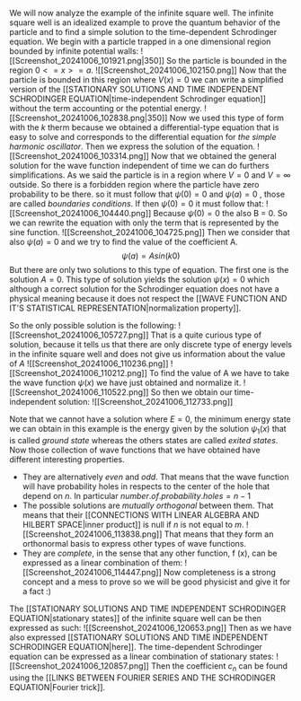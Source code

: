 We will now analyze the example of the infinite square well. The infinite square well is an idealized example to prove the quantum behavior of the particle and to find a simple solution to the time-dependent Schrodinger equation. 
We begin with a particle trapped in a one dimensional region bounded by infinite potential walls:
![[Screenshot_20241006_101921.png|350]]
So the particle is bounded in the region $0<= x >=a$.
![[Screenshot_20241006_102150.png]]
Now that the particle is bounded in this region where $V(x)= 0$ we can write a simplified version of the [[STATIONARY SOLUTIONS AND TIME INDEPENDENT SCHRODINGER EQUATION|time-independent Schrodinger equation]] without the term accounting or the potential energy.
![[Screenshot_20241006_102838.png|350]]
Now we used this type of form with the $k$ therm because we obtained a differential-type equation that is easy to solve and corresponds to the differential equation for *the simple harmonic oscillator*. Then we express the solution of the equation.
![[Screenshot_20241006_103314.png]]
Now that we obtained the general solution for the wave function independent of time we can do furthers simplifications. As we said the particle is in a region where $V = 0$ and $V = \infty$ outside. So there is a forbidden region where the particle have zero probability to be there. so it must follow that $\psi(0) = 0$ and $\psi(a) = 0$ , those are called *boundaries conditions*. If then  $\psi(0) = 0$ it must follow that:
![[Screenshot_20241006_104440.png]]
Because $\psi(0) = 0$ the also B = 0. So we can rewrite the equation with only the term that is represented by the sine function.
![[Screenshot_20241006_104725.png]]
Then we consider that also $\psi(a) = 0$ and we try to find the value of the coefficient A. $$\psi(a) = Asin(k0)$$
But there are only two solutions to this type of equation. The first one is the solution $A = 0$. This type of solution yields the solution $\psi(x) = 0$ which although a correct solution for the Schrodinger equation does not have a physical meaning because it does not respect the [[WAVE FUNCTION AND IT'S STATISTICAL REPRESENTATION|normalization property]].

So the only possible solution is the following: ![[Screenshot_20241006_105727.png]]
That is a quite curious type of solution, because it tells us that there are only discrete type of energy levels in the infinite square well and does not give us information about the value of $A$
![[Screenshot_20241006_110236.png]]
![[Screenshot_20241006_110212.png]]
To find the value of A we have to take the wave function $\psi(x)$ we have just obtained and normalize it.
![[Screenshot_20241006_110522.png]] 
So then we obtain our time-independent solution:
![[Screenshot_20241006_112733.png]]

Note that we cannot have a solution where $E = 0$, the minimum energy state we can obtain in this example is the energy given by the solution $\psi_1(x)$ that is called *ground state* whereas the others states are called *exited states*.
Now those collection of wave functions that we have obtained have different interesting properties.

- They are alternatively *even* and *odd*. That means that the wave function will have probability holes in respects to the center of the hole that depend on $n$. In particular ${number.of.probability.holes} = n-1$
-  The possible solutions are *mutually orthogonal* between them. That means that their [[CONNECTIONS WITH LINEAR ALGEBRA AND HILBERT SPACE|inner product]] is null if $n$ is not equal to $m$.
	![[Screenshot_20241006_113838.png]]
	That means that they form an orthonormal basis to express other types of wave functions.
-  They are *complete*, in the sense that any other function, f (x), can be
	expressed as a linear combination of them:
	![[Screenshot_20241006_114447.png]]
	Now completeness is a strong concept and a mess to prove so we will be good physicist and give it for a fact :)

The [[STATIONARY SOLUTIONS AND TIME INDEPENDENT SCHRODINGER EQUATION|stationary states]] of the infinite square well can be then expressed as such:
![[Screenshot_20241006_120653.png]]
Then as we have also expressed [[STATIONARY SOLUTIONS AND TIME INDEPENDENT SCHRODINGER EQUATION|here]]. The time-dependent Schrodinger equation can be expressed as a linear combination of stationary states:
![[Screenshot_20241006_120857.png]]
Then the coefficient $c_n$ can be found using the [[LINKS BETWEEN FOURIER SERIES AND THE SCHRODINGER EQUATION|Fourier trick]].
